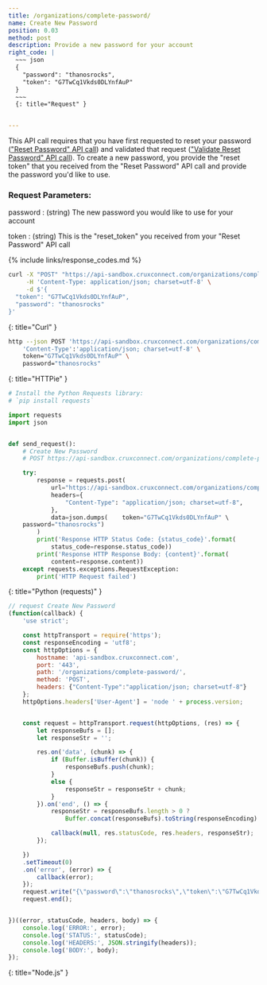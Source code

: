 ```yaml
---
title: /organizations/complete-password/
name: Create New Password
position: 0.03
method: post
description: Provide a new password for your account
right_code: |
  ~~~ json
  {
    "password": "thanosrocks",
    "token": "G7TwCq1Vkds0DLYnfAuP"
  }
  ~~~
  {: title="Request" }


---
```

This API call requires that you have first requested to reset your password (["Reset Password" API call](#loginreset_password)) and validated that request (["Validate Reset Password" API call](#loginvalidate_password_reset)). To create a new password, you provide the "reset token" that you received from the "Reset Password" API call and provide the password you'd like to use.

### Request Parameters:

password
: (string) The new password you would like to use for your account

token
: (string) This is the "reset_token" you received from your "Reset Password" API call

{% include links/response_codes.md %}

~~~ bash
curl -X "POST" "https://api-sandbox.cruxconnect.com/organizations/complete-password/" \
     -H 'Content-Type: application/json; charset=utf-8' \
     -d $'{
  "token": "G7TwCq1Vkds0DLYnfAuP",
  "password": "thanosrocks"
}'

~~~
{: title="Curl" }

~~~ bash
http --json POST 'https://api-sandbox.cruxconnect.com/organizations/complete-password/' \
    'Content-Type':'application/json; charset=utf-8' \
    token="G7TwCq1Vkds0DLYnfAuP" \
    password="thanosrocks"

~~~
{: title="HTTPie" }

~~~ python
# Install the Python Requests library:
# `pip install requests`

import requests
import json


def send_request():
    # Create New Password
    # POST https://api-sandbox.cruxconnect.com/organizations/complete-password/

    try:
        response = requests.post(
            url="https://api-sandbox.cruxconnect.com/organizations/complete-password/",
            headers={
                "Content-Type": "application/json; charset=utf-8",
            },
            data=json.dumps(    token="G7TwCq1Vkds0DLYnfAuP" \
    password="thanosrocks")
        )
        print('Response HTTP Status Code: {status_code}'.format(
            status_code=response.status_code))
        print('Response HTTP Response Body: {content}'.format(
            content=response.content))
    except requests.exceptions.RequestException:
        print('HTTP Request failed')

~~~
{: title="Python (requests)" }

~~~ javascript
// request Create New Password
(function(callback) {
    'use strict';

    const httpTransport = require('https');
    const responseEncoding = 'utf8';
    const httpOptions = {
        hostname: 'api-sandbox.cruxconnect.com',
        port: '443',
        path: '/organizations/complete-password/',
        method: 'POST',
        headers: {"Content-Type":"application/json; charset=utf-8"}
    };
    httpOptions.headers['User-Agent'] = 'node ' + process.version;


    const request = httpTransport.request(httpOptions, (res) => {
        let responseBufs = [];
        let responseStr = '';

        res.on('data', (chunk) => {
            if (Buffer.isBuffer(chunk)) {
                responseBufs.push(chunk);
            }
            else {
                responseStr = responseStr + chunk;
            }
        }).on('end', () => {
            responseStr = responseBufs.length > 0 ?
                Buffer.concat(responseBufs).toString(responseEncoding) : responseStr;

            callback(null, res.statusCode, res.headers, responseStr);
        });

    })
    .setTimeout(0)
    .on('error', (error) => {
        callback(error);
    });
    request.write("{\"password\":\"thanosrocks\",\"token\":\"G7TwCq1Vkds0DLYnfAuP\"}")
    request.end();


})((error, statusCode, headers, body) => {
    console.log('ERROR:', error);
    console.log('STATUS:', statusCode);
    console.log('HEADERS:', JSON.stringify(headers));
    console.log('BODY:', body);
});

~~~
{: title="Node.js" }
